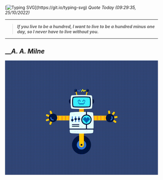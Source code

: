 [![Typing SVG](https://readme-typing-svg.herokuapp.com?font=Press+Start+2P&color=C2F784&size=35&width=900&height=100&lines=Hello+World%2C+I'm+Hung+!)](https://git.io/typing-svg) 
 _Quote Today (09:29:35, 25/10/2022)_
___
>**_If you live to be a hundred, I want to live to be a hundred minus one day, so I never have to live without you._**
___

## __**_A. A. Milne_**

![RobotDance](src/assets/images/robot-dancing-dribble.gif?style=center)
